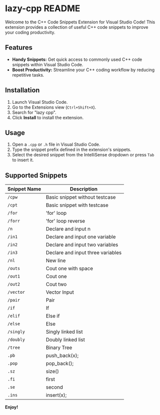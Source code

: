 # lazy-cpp README

Welcome to the C++ Code Snippets Extension for Visual Studio Code! This extension provides a collection of useful C++ code snippets to improve your coding productivity.

## Features

- **Handy Snippets:** Get quick access to commonly used C++ code snippets within Visual Studio Code.
- **Boost Productivity:** Streamline your C++ coding workflow by reducing repetitive tasks.

## Installation

1. Launch Visual Studio Code.
2. Go to the Extensions view (`Ctrl+Shift+X`).
3. Search for "lazy cpp".
4. Click **Install** to install the extension.

## Usage

1. Open a `.cpp` or `.h` file in Visual Studio Code.
2. Type the snippet prefix defined in the extension's snippets.
3. Select the desired snippet from the IntelliSense dropdown or press `Tab` to insert it.

## Supported Snippets

| Snippet Name    | Description                              |
|-----------------|------------------------------------------|
| `/cpw`          | Basic snippet without testcase            |
| `/cpt`          | Basic snippet with testcase               |
| `/for`          | 'for' loop                               |
| `/forr`         | 'for' loop reverse                       |
| `/n`            | Declare and input n                      |
| `/in1`          | Declare and input one variable           |
| `/in2`          | Declare and input two variables          |
| `/in3`          | Declare and input three variables        |
| `/nl`           | New line                                  |
| `/outs`         | Cout one with space                       |
| `/out1`         | Cout one                                  |
| `/out2`         | Cout two                                  |
| `/vector`       | Vector Input                              |
| `/pair`         | Pair                                      |
| `/if`           | If                                        |
| `/elif`         | Else if                                   |
| `/else`         | Else                                      |
| `/singly`       | Singly linked list                        |
| `/doubly`       | Doubly linked list                        |
| `/tree`         | Binary Tree                               |
| `.pb`           | push_back(x);                             |
| `.pop`          | pop_back();                               |
| `.sz`           | size()                                    |
| `.fi`           | first                                     |
| `.se`           | second                                    |
| `.ins`          | insert(x);                                |

**Enjoy!**
